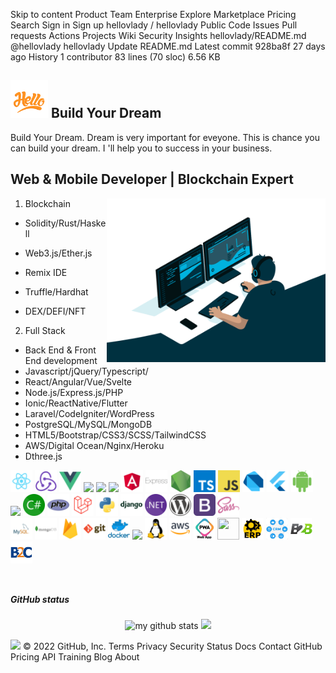 Skip to content
Product 
Team
Enterprise
Explore 
Marketplace
Pricing 
Search
Sign in
Sign up
hellovlady
/
hellovlady
Public
Code
Issues
Pull requests
Actions
Projects
Wiki
Security
Insights
hellovlady/README.md
@hellovlady
hellovlady Update README.md
Latest commit 928ba8f 27 days ago
 History
 1 contributor
83 lines (70 sloc)  6.56 KB
   
## <img height="60" width="60" src="https://github.com/mastercodingbear/mastercodingbear/blob/main/img/hello.gif" /> Build Your Dream

Build Your Dream. Dream is very important for eveyone. This is chance you can build your dream. I 'll help you to success in your business.


## Web & Mobile Developer | Blockchain Expert

<img align="right" width="350" src="https://github.com/mastercodingbear/mastercodingbear/blob/main/img/image03.gif" />

<p style = "margin-left: 30px">
 
1. Blockchain
- Solidity/Rust/Haskell
    
- Web3.js/Ether.js
    
- Remix IDE
    
- Truffle/Hardhat
    
- DEX/DEFI/NFT

2. Full Stack
- Back End & Front End development
- Javascript/jQuery/Typescript/
- React/Angular/Vue/Svelte
- Node.js/Express.js/PHP
- Ionic/ReactNative/Flutter
- Laravel/CodeIgniter/WordPress
- PostgreSQL/MySQL/MongoDB
- HTML5/Bootstrap/CSS3/SCSS/TailwindCSS
- AWS/Digital Ocean/Nginx/Heroku
- Dthree.js
</p>

<code><img height="35" src="https://raw.githubusercontent.com/github/explore/80688e429a7d4ef2fca1e82350fe8e3517d3494d/topics/react/react.png"></code>
<code><img height="35" src="https://raw.githubusercontent.com/github/explore/80688e429a7d4ef2fca1e82350fe8e3517d3494d/topics/redux/redux.png"></code>
<code><img height="35" src="https://raw.githubusercontent.com/github/explore/80688e429a7d4ef2fca1e82350fe8e3517d3494d/topics/vue/vue.png"></code>
<code><img height="35" src="https://www.andre-abt.com/content/1-home/vuex.svg"></code>
<code><img height="35" src="https://bestofjs.org/logos/vuetify.svg"></code>
<code><img height="35" src="https://www.vectorlogo.zone/logos/nuxtjs/nuxtjs-icon.svg"></code>
<code><img height="35" src="https://raw.githubusercontent.com/github/explore/80688e429a7d4ef2fca1e82350fe8e3517d3494d/topics/angular/angular.png"></code>
<code><img height="35" src="https://raw.githubusercontent.com/github/explore/80688e429a7d4ef2fca1e82350fe8e3517d3494d/topics/express/express.png"></code>
<code><img height="35" src="https://raw.githubusercontent.com/github/explore/80688e429a7d4ef2fca1e82350fe8e3517d3494d/topics/nodejs/nodejs.png"></code>
<code><img height="35" src="https://raw.githubusercontent.com/github/explore/80688e429a7d4ef2fca1e82350fe8e3517d3494d/topics/typescript/typescript.png"></code>
<code><img height="35" src="https://raw.githubusercontent.com/github/explore/80688e429a7d4ef2fca1e82350fe8e3517d3494d/topics/javascript/javascript.png"></code>
<code><img height="35" src="https://raw.githubusercontent.com/github/explore/80688e429a7d4ef2fca1e82350fe8e3517d3494d/topics/dart/dart.png"></code>
<code><img height="35" src="https://raw.githubusercontent.com/github/explore/80688e429a7d4ef2fca1e82350fe8e3517d3494d/topics/flutter/flutter.png"></code>
<code><img height="35" src="https://raw.githubusercontent.com/github/explore/80688e429a7d4ef2fca1e82350fe8e3517d3494d/topics/android/android.png"></code>
<code><img height="35" src="https://raw.githubusercontent.com/detain/svg-logos/780f25886640cef088af994181646db2f6b1a3f8/svg/xamarin.svg"></code>
<code><img height="35" src="https://raw.githubusercontent.com/github/explore/80688e429a7d4ef2fca1e82350fe8e3517d3494d/topics/csharp/csharp.png"></code>
<code><img height="35" src="https://raw.githubusercontent.com/github/explore/80688e429a7d4ef2fca1e82350fe8e3517d3494d/topics/php/php.png"></code>
<code><img height="35" src="https://raw.githubusercontent.com/github/explore/80688e429a7d4ef2fca1e82350fe8e3517d3494d/topics/laravel/laravel.png"></code>
<code><img height="35" src="https://raw.githubusercontent.com/github/explore/80688e429a7d4ef2fca1e82350fe8e3517d3494d/topics/python/python.png"></code>
<code><img height="35" src="https://raw.githubusercontent.com/github/explore/80688e429a7d4ef2fca1e82350fe8e3517d3494d/topics/django/django.png"></code>
<code><img height="35" src="https://raw.githubusercontent.com/github/explore/80688e429a7d4ef2fca1e82350fe8e3517d3494d/topics/dotnet/dotnet.png"></code>
<code><img height="35" src="https://raw.githubusercontent.com/github/explore/80688e429a7d4ef2fca1e82350fe8e3517d3494d/topics/wordpress/wordpress.png"></code>
<code><img height="35" src="https://raw.githubusercontent.com/github/explore/80688e429a7d4ef2fca1e82350fe8e3517d3494d/topics/bootstrap/bootstrap.png"></code>
<code><img height="35" src="https://raw.githubusercontent.com/github/explore/80688e429a7d4ef2fca1e82350fe8e3517d3494d/topics/sass/sass.png"></code>
<br>
<code><img height="35" src="https://raw.githubusercontent.com/github/explore/80688e429a7d4ef2fca1e82350fe8e3517d3494d/topics/mysql/mysql.png"></code>
<code><img height="35" src="https://raw.githubusercontent.com/github/explore/80688e429a7d4ef2fca1e82350fe8e3517d3494d/topics/mongodb/mongodb.png"></code>
<code><img height="35" src="https://raw.githubusercontent.com/github/explore/80688e429a7d4ef2fca1e82350fe8e3517d3494d/topics/firebase/firebase.png"></code>
<code><img height="35" src="https://raw.githubusercontent.com/github/explore/80688e429a7d4ef2fca1e82350fe8e3517d3494d/topics/git/git.png"></code>
<code><img height="35" src="https://raw.githubusercontent.com/github/explore/80688e429a7d4ef2fca1e82350fe8e3517d3494d/topics/docker/docker.png" ></code>
<code><img height="35" src="https://www.vectorlogo.zone/logos/microsoft_azure/microsoft_azure-icon.svg"></code>
<code><img height="35" src="https://raw.githubusercontent.com/github/explore/80688e429a7d4ef2fca1e82350fe8e3517d3494d/topics/linux/linux.png" ></code>
<code><img height="35" src="https://raw.githubusercontent.com/github/explore/80688e429a7d4ef2fca1e82350fe8e3517d3494d/topics/aws/aws.png"></code>
<code><img height="35" src="https://github.com/mastercodingbear/mastercodingbear/blob/main/img/pwa.png"></code>
<code><img height="35" width="35" src="https://mir-s3-cdn-cf.behance.net/project_modules/max_3840/4b228024863997.5633b53b3205f.png"></code>
<code><img height="35" src="https://github.com/mastercodingbear/mastercodingbear/blob/main/img/erp.png"></code>
<code><img height="35" src="https://github.com/mastercodingbear/mastercodingbear/blob/main/img/crm.png"></code>
<code><img height="35" src="https://github.com/mastercodingbear/mastercodingbear/blob/main/img/b2b.png"></code>
<code><img height="35" src="https://github.com/mastercodingbear/mastercodingbear/blob/main/img/b2c.png"></code>
<br><br>
</details>

##
##### GitHub status
<p align="center">
    <img src="https://github-readme-stats.vercel.app/api?username=hellovlady&theme=highcontrast&include_all_commits=true" alt="my github stats" width="420" />&nbsp;<img src="https://github-readme-stats.vercel.app/api/top-langs/?username=hellovlady&langs_count=8&layout=compact&theme=highcontrast&include_all_commits=true" height="165">
</p>
<img src="https://github.com/punitkmryh/punitkmryh/blob/master/wave.svg" />
© 2022 GitHub, Inc.
Terms
Privacy
Security
Status
Docs
Contact GitHub
Pricing
API
Training
Blog
About
